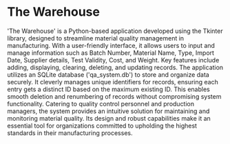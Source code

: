 # The Warehouse
'The Warehouse' is a Python-based application developed using the Tkinter library, designed to streamline material quality management in manufacturing. With a user-friendly interface, it allows users to input and manage information such as Batch Number, Material Name, Type, Import Date, Supplier details, Test Validity, Cost, and Weight.
Key features include adding, displaying, clearing, deleting, and updating records. The application utilizes an SQLite database ('qa_system.db') to store and organize data securely. It cleverly manages unique identifiers for records, ensuring each entry gets a distinct ID based on the maximum existing ID. This enables smooth deletion and renumbering of records without compromising system functionality.
Catering to quality control personnel and production managers, the system provides an intuitive solution for maintaining and monitoring material quality. Its design and robust capabilities make it an essential tool for organizations committed to upholding the highest standards in their manufacturing processes.
